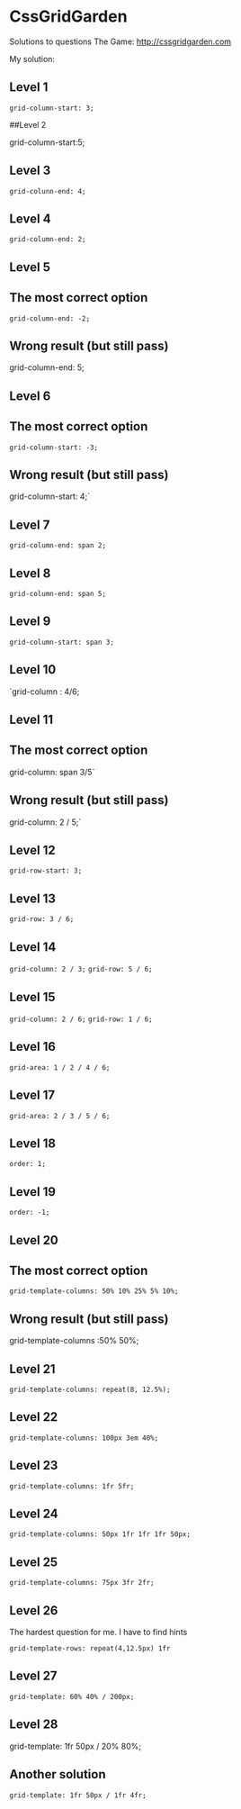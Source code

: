 # CssGridGarden
Solutions to questions
The Game: http://cssgridgarden.com

My solution:

## Level 1

`grid-column-start: 3;`

##Level 2

 grid-column-start:5;
 
## Level 3

`grid-colunn-end: 4;`

## Level 4

`grid-column-end: 2;`

## Level 5
## The most correct option
`grid-column-end: -2;`
## Wrong result (but still pass)
  grid-column-end: 5;

## Level 6

## The most correct option
`grid-column-start: -3;`
## Wrong result (but still pass)
grid-column-start: 4;`

## Level 7

`grid-column-end: span 2;`

## Level 8

`grid-column-end: span 5;`

## Level 9

`grid-column-start: span 3;`

## Level 10

`grid-column : 4/6;

## Level 11

## The most correct option
grid-column: span 3/5`

## Wrong result (but still pass)
grid-column: 2 / 5;`

## Level 12

`grid-row-start: 3;`

## Level 13

`grid-row: 3 / 6;`

## Level 14

`grid-column: 2 / 3;`
`grid-row: 5 / 6;`

## Level 15

`grid-column: 2 / 6;`
`grid-row: 1 / 6;`

## Level 16

`grid-area: 1 / 2 / 4 / 6;`

## Level 17

`grid-area: 2 / 3 / 5 / 6;`

## Level 18

`order: 1;`

## Level 19

`order: -1;`

## Level 20

## The most correct option
`grid-template-columns: 50% 10% 25% 5% 10%;`

## Wrong result (but still pass)
 grid-template-columns :50% 50%;

## Level 21

`grid-template-columns: repeat(8, 12.5%);`

## Level 22

`grid-template-columns: 100px 3em 40%;`

## Level 23

`grid-template-columns: 1fr 5fr;`

## Level 24

`grid-template-columns: 50px 1fr 1fr 1fr 50px;`

## Level 25

`grid-template-columns: 75px 3fr 2fr;`

## Level 26

The hardest question for me. I have to find hints

`grid-template-rows: repeat(4,12.5px) 1fr`

## Level 27

`grid-template: 60% 40% / 200px;`

## Level 28

 grid-template: 1fr 50px / 20% 80%;
## Another solution
`grid-template: 1fr 50px / 1fr 4fr;`
